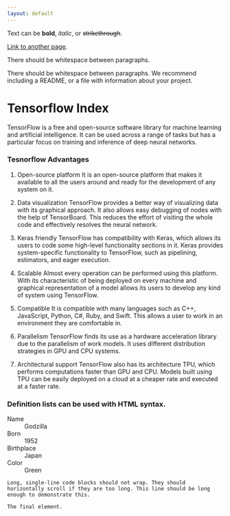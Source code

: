 ```yaml
---
layout: default
---
```


Text can be **bold**, _italic_, or ~~strikethrough~~.

[Link to another page](./another-page.html).

There should be whitespace between paragraphs.

There should be whitespace between paragraphs. We recommend including a README, or a file with information about your project.

# Tensorflow Index

TensorFlow is a free and open-source software library for machine learning and artificial intelligence. It can be used across a range of tasks but has a particular focus on training and inference of deep neural networks.

### Tesnorflow Advantages

1. Open-source platform
It is an open-source platform that makes it available to all the users around and ready for the development of any system on it.

2. Data visualization
TensorFlow provides a better way of visualizing data with its graphical approach. It also allows easy debugging of nodes with the help of TensorBoard. This reduces the effort of visiting the whole code and effectively resolves the neural network.

3. Keras friendly
TensorFlow has compatibility with Keras, which allows its users to code some high-level functionality sections in it. Keras provides system-specific functionality to TensorFlow, such as pipelining, estimators, and eager execution.

4. Scalable
Almost every operation can be performed using this platform. With its characteristic of being deployed on every machine and graphical representation of a model allows its users to develop any kind of system using TensorFlow.

5. Compatible
It is compatible with many languages such as C++, JavaScript, Python, C#, Ruby, and Swift. This allows a user to work in an environment they are comfortable in.

6. Parallelism
TensorFlow finds its use as a hardware acceleration library due to the parallelism of work models. It uses different distribution strategies in GPU and CPU systems.

7. Architectural support
TensorFlow also has its architecture TPU, which performs computations faster than GPU and CPU. Models built using TPU can be easily deployed on a cloud at a cheaper rate and executed at a faster rate.

### Definition lists can be used with HTML syntax.

<dl>
<dt>Name</dt>
<dd>Godzilla</dd>
<dt>Born</dt>
<dd>1952</dd>
<dt>Birthplace</dt>
<dd>Japan</dd>
<dt>Color</dt>
<dd>Green</dd>
</dl>

```
Long, single-line code blocks should not wrap. They should horizontally scroll if they are too long. This line should be long enough to demonstrate this.
```

```
The final element.
```
